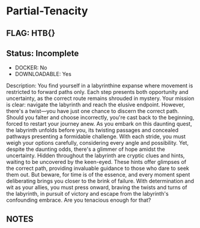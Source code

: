 # Partial-Tenacity

## FLAG: HTB{}

## Status: Incomplete

+ DOCKER: No
+ DOWNLOADABLE: Yes

Description: You find yourself in a labyrinthine expanse where movement is restricted to forward paths only. Each step presents both opportunity and uncertainty, as the correct route remains shrouded in mystery. Your mission is clear: navigate the labyrinth and reach the elusive endpoint. However, there's a twist—you have just one chance to discern the correct path. Should you falter and choose incorrectly, you're cast back to the beginning, forced to restart your journey anew. As you embark on this daunting quest, the labyrinth unfolds before you, its twisting passages and concealed pathways presenting a formidable challenge. With each stride, you must weigh your options carefully, considering every angle and possibility. Yet, despite the daunting odds, there's a glimmer of hope amidst the uncertainty. Hidden throughout the labyrinth are cryptic clues and hints, waiting to be uncovered by the keen-eyed. These hints offer glimpses of the correct path, providing invaluable guidance to those who dare to seek them out. But beware, for time is of the essence, and every moment spent deliberating brings you closer to the brink of failure. With determination and wit as your allies, you must press onward, braving the twists and turns of the labyrinth, in pursuit of victory and escape from the labyrinth's confounding embrace. Are you tenacious enough for that?

## NOTES

